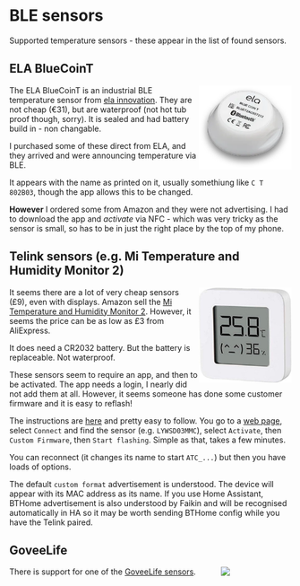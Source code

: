 # BLE sensors

Supported temperature sensors - these appear in the list of found sensors.

## ELA BlueCoinT

<img src="BlueCoinT.png" align=right width="33%">

The ELA BlueCoinT is an industrial BLE temperature sensor from [ela innovation](https://elainnovation.com/en/product/blue-coin-t-en/). They are not cheap (€31), but are waterproof (not hot tub proof though, sorry). It is sealed and had battery build in - non changable.

I purchased some of these direct from ELA, and they arrived and were announcing temperature via BLE.

It appears with the name as printed on it, usually somethiung like `C T 802B03`, though the app allows this to be changed.

**However** I ordered some from Amazon and they were not advertising. I had to download the app and *activate* via NFC - which was very tricky as the sensor is small, so has to be in just the right place by the top of my phone.

## Telink  sensors (e.g. Mi Temperature and Humidity Monitor 2)

<img src="MiSensor.jpg" align=right width="33%">

It seems there are a lot of very cheap sensors (£9), even with displays. Amazon sell the [Mi Temperature and Humidity Monitor 2](https://www.amazon.co.uk/dp/B08C7KVDJW). However, it seems the price can be as low as £3 from AliExpress.

It does need a CR2032 battery. But the battery is replaceable. Not waterproof.

These sensors seem to require an app, and then to be activated. The app needs a login, I nearly did not add them at all. However, it seems someone has done some customer firmware and it is easy to reflash!

The instructions are [here](https://github.com/pvvx/ATC_MiThermometer#flashing-or-updating-the-firmware-ota) and pretty easy to follow. You go to a [web page](https://pvvx.github.io/ATC_MiThermometer/TelinkMiFlasher.html), select `Connect` and find the sensor (e.g. `LYWSD03MMC`), select `Activate`, then `Custom Firmware`, then `Start flashing`. Simple as that, takes a few minutes.

You can reconnect (it changes its name to start `ATC_...`) but then you have loads of options.

The default `custom format` advertisement is understood. The device will appear with its MAC address as its name. If you use Home Assistant, BTHome advertisement is also understood by Faikin and will be recognised automatically in HA so it may be worth sending BTHome config while you have the Telink paired.

## GoveeLife

<img src='https://github.com/revk/ESP32-Faikin/assets/996983/53e41957-9ab7-4d24-b80d-202e1d772534)' align=right width=25%>

There is support for one of the [GoveeLife sensors](https://www.amazon.co.uk/gp/product/B0CDX6SNJ3/).

